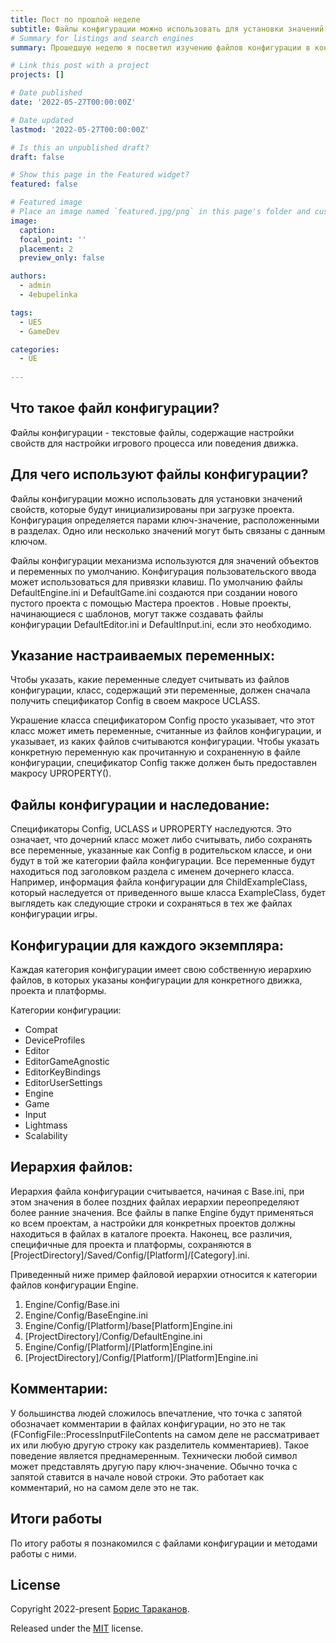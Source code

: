 ```yaml
---
title: Пост по прошлой неделе
subtitle: Файлы конфигурации можно использовать для установки значений свойств, которые будут инициализированы при загрузке проекта. Конфигурация определяется парами ключ-значение, расположенными в разделах. Одно или несколько значений могут быть связаны с данным ключом.
# Summary for listings and search engines
summary: Прошедшую неделю я посветил изучению файлов конфигурации в контексте игрового движка Unreal Engine.

# Link this post with a project
projects: []

# Date published
date: '2022-05-27T00:00:00Z'

# Date updated
lastmod: '2022-05-27T00:00:00Z'

# Is this an unpublished draft?
draft: false

# Show this page in the Featured widget?
featured: false

# Featured image
# Place an image named `featured.jpg/png` in this page's folder and customize its options here.
image:
  caption: 
  focal_point: ''
  placement: 2
  preview_only: false

authors:
  - admin
  - 4ebupelinka

tags:
  - UE5
  - GameDev

categories:
  - UE
  
---
```


## Что такое файл конфигурации?
Файлы конфигурации - текстовые файлы, содержащие настройки свойств для настройки игрового процесса или поведения движка.

## Для чего используют файлы конфигурации?
Файлы конфигурации можно использовать для установки значений свойств, которые будут инициализированы при загрузке проекта. Конфигурация определяется парами ключ-значение, расположенными в разделах. Одно или несколько значений могут быть связаны с данным ключом.

Файлы конфигурации механизма используются для значений объектов и переменных по умолчанию. Конфигурация пользовательского ввода может использоваться для привязки клавиш. По умолчанию файлы DefaultEngine.ini и DefaultGame.ini создаются при создании нового пустого проекта с помощью Мастера проектов . Новые проекты, начинающиеся с шаблонов, могут также создавать файлы конфигурации DefaultEditor.ini и DefaultInput.ini, если это необходимо.


## Указание настраиваемых переменных:
Чтобы указать, какие переменные следует считывать из файлов конфигурации, класс, содержащий эти переменные, должен сначала получить спецификатор Config в своем макросе UCLASS.

Украшение класса спецификатором Config просто указывает, что этот класс может иметь переменные, считанные из файлов конфигурации, и указывает, из каких файлов считываются конфигурации. Чтобы указать конкретную переменную как прочитанную и сохраненную в файле конфигурации, спецификатор Config также должен быть предоставлен макросу UPROPERTY().


## Файлы конфигурации и наследование:
Спецификаторы Config, UCLASS и UPROPERTY наследуются. Это означает, что дочерний класс может либо считывать, либо сохранять все переменные, указанные как Config в родительском классе, и они будут в той же категории файла конфигурации. Все переменные будут находиться под заголовком раздела с именем дочернего класса. Например, информация файла конфигурации для ChildExampleClass, который наследуется от приведенного выше класса ExampleClass, будет выглядеть как следующие строки и сохраняться в тех же файлах конфигурации игры.

## Конфигурации для каждого экземпляра:
Каждая категория конфигурации имеет свою собственную иерархию файлов, в которых указаны конфигурации для конкретного движка, проекта и платформы.

Категории конфигурации:

- Compat
- DeviceProfiles
- Editor
- EditorGameAgnostic
- EditorKeyBindings
- EditorUserSettings
- Engine
- Game
- Input
- Lightmass
- Scalability

## Иерархия файлов:
Иерархия файла конфигурации считывается, начиная с Base.ini, при этом значения в более поздних файлах иерархии переопределяют более ранние значения. Все файлы в папке Engine будут применяться ко всем проектам, а настройки для конкретных проектов должны находиться в файлах в каталоге проекта. Наконец, все различия, специфичные для проекта и платформы, сохраняются в [ProjectDirectory]/Saved/Config/[Platform]/[Category].ini.

Приведенный ниже пример файловой иерархии относится к категории файлов конфигурации Engine.

1. Engine/Config/Base.ini
2. Engine/Config/BaseEngine.ini
3. Engine/Config/[Platform]/base[Platform]Engine.ini
4. [ProjectDirectory]/Config/DefaultEngine.ini
5. Engine/Config/[Platform]/[Platform]Engine.ini
6. [ProjectDirectory]/Config/[Platform]/[Platform]Engine.ini

## Комментарии:
У большинства людей сложилось впечатление, что точка с запятой обозначает комментарии в файлах конфигурации, но это не так (FConfigFile::ProcessInputFileContents на самом деле не рассматривает их или любую другую строку как разделитель комментариев). Такое поведение является преднамеренным. Технически любой символ может представлять другую пару ключ-значение. Обычно точка с запятой ставится в начале новой строки. Это работает как комментарий, но на самом деле это не так.



## Итоги работы
По итогу работы я познакомился с файлами конфигурации и методами работы с ними.

## License

Copyright 2022-present [Борис Тараканов](https://4ebupelinka.github.io/).

Released under the [MIT](https://github.com/wowchemy/wowchemy-hugo-modules/blob/master/LICENSE.md) license.
